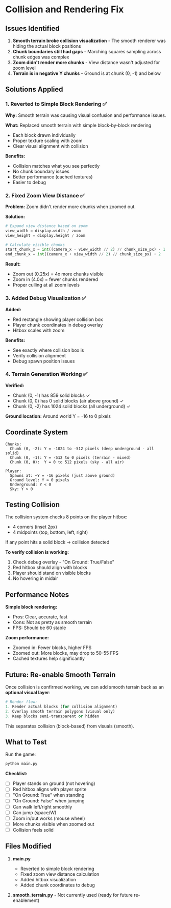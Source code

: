 # Collision and Rendering Fix

## Issues Identified

1. **Smooth terrain broke collision visualization** - The smooth renderer was hiding the actual block positions
2. **Chunk boundaries still had gaps** - Marching squares sampling across chunk edges was complex
3. **Zoom didn't render more chunks** - View distance wasn't adjusted for zoom level
4. **Terrain is in negative Y chunks** - Ground is at chunk (0, -1) and below

## Solutions Applied

### 1. Reverted to Simple Block Rendering ✅

**Why:** Smooth terrain was causing visual confusion and performance issues.

**What:** Replaced smooth terrain with simple block-by-block rendering
- Each block drawn individually
- Proper texture scaling with zoom
- Clear visual alignment with collision

**Benefits:**
- Collision matches what you see perfectly
- No chunk boundary issues
- Better performance (cached textures)
- Easier to debug

### 2. Fixed Zoom View Distance ✅

**Problem:** Zoom didn't render more chunks when zoomed out.

**Solution:**
```python
# Expand view distance based on zoom
view_width = display.width / zoom
view_height = display.height / zoom

# Calculate visible chunks
start_chunk_x = int((camera_x - view_width // 2) // chunk_size_px) - 1
end_chunk_x = int((camera_x + view_width // 2) // chunk_size_px) + 2
```

**Result:**
- Zoom out (0.25x) = 4x more chunks visible
- Zoom in (4.0x) = fewer chunks rendered
- Proper culling at all zoom levels

### 3. Added Debug Visualization ✅

**Added:**
- Red rectangle showing player collision box
- Player chunk coordinates in debug overlay
- Hitbox scales with zoom

**Benefits:**
- See exactly where collision box is
- Verify collision alignment
- Debug spawn position issues

### 4. Terrain Generation Working ✅

**Verified:**
- Chunk (0, -1) has 859 solid blocks ✓
- Chunk (0, 0) has 0 solid blocks (air above ground) ✓
- Chunk (0, -2) has 1024 solid blocks (all underground) ✓

**Ground location:** Around world Y = -16 to 0 pixels

## Coordinate System

```
Chunks:
  Chunk (0, -2): Y = -1024 to -512 pixels (deep underground - all solid)
  Chunk (0, -1): Y = -512 to 0 pixels (terrain - mixed)
  Chunk (0, 0):  Y = 0 to 512 pixels (sky - all air)

Player:
  Spawns at: ~Y = -16 pixels (just above ground)
  Ground level: Y ≈ 0 pixels
  Underground: Y < 0
  Sky: Y > 0
```

## Testing Collision

The collision system checks 8 points on the player hitbox:
- 4 corners (inset 2px)
- 4 midpoints (top, bottom, left, right)

If any point hits a solid block → collision detected

**To verify collision is working:**
1. Check debug overlay - "On Ground: True/False"
2. Red hitbox should align with blocks
3. Player should stand on visible blocks
4. No hovering in midair

## Performance Notes

**Simple block rendering:**
- Pros: Clear, accurate, fast
- Cons: Not as pretty as smooth terrain
- FPS: Should be 60 stable

**Zoom performance:**
- Zoomed in: Fewer blocks, higher FPS
- Zoomed out: More blocks, may drop to 50-55 FPS
- Cached textures help significantly

## Future: Re-enable Smooth Terrain

Once collision is confirmed working, we can add smooth terrain back as an **optional visual layer**:

```python
# Render flow:
1. Render actual blocks (for collision alignment)
2. Overlay smooth terrain polygons (visual only)
3. Keep blocks semi-transparent or hidden
```

This separates collision (block-based) from visuals (smooth).

## What to Test

Run the game:
```bash
python main.py
```

**Checklist:**
- [ ] Player stands on ground (not hovering)
- [ ] Red hitbox aligns with player sprite
- [ ] "On Ground: True" when standing
- [ ] "On Ground: False" when jumping
- [ ] Can walk left/right smoothly
- [ ] Can jump (space/W)
- [ ] Zoom in/out works (mouse wheel)
- [ ] More chunks visible when zoomed out
- [ ] Collision feels solid

## Files Modified

1. **main.py**
   - Reverted to simple block rendering
   - Fixed zoom view distance calculation
   - Added hitbox visualization
   - Added chunk coordinates to debug

2. **smooth_terrain.py** - Not currently used (ready for future re-enablement)
